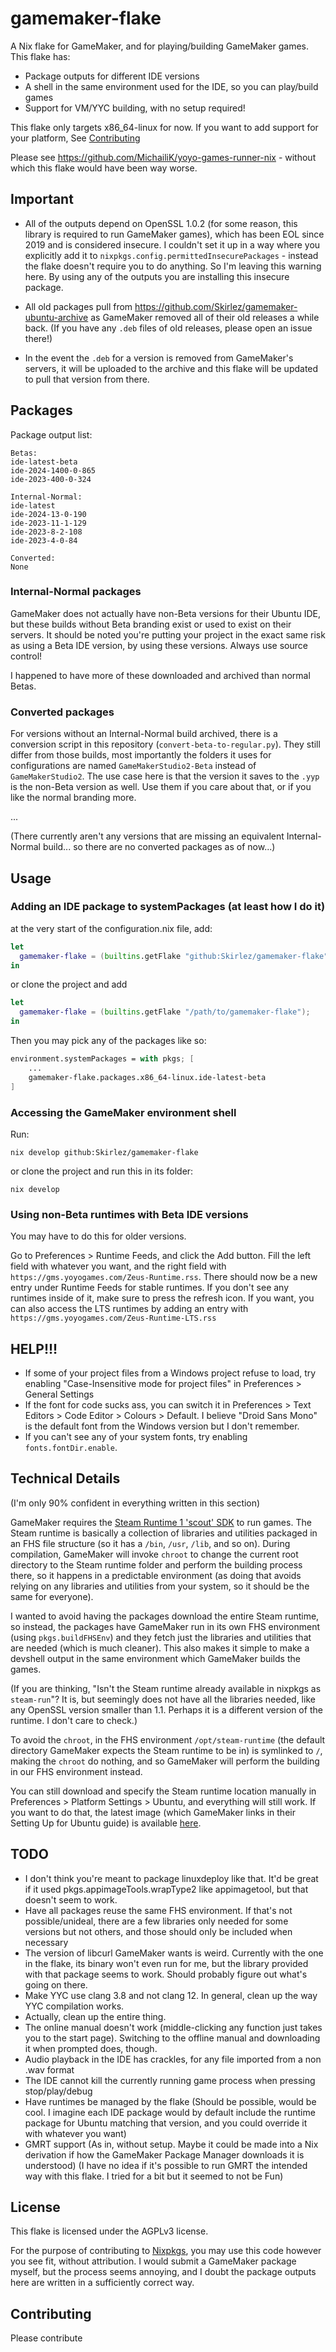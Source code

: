# gamemaker-flake
A Nix flake for GameMaker, and for playing/building GameMaker games.
This flake has:
- Package outputs for different IDE versions
- A shell in the same environment used for the IDE, so you can play/build games
- Support for VM/YYC building, with no setup required!

This flake only targets x86_64-linux for now. If you want to add support for your platform, See 
[Contributing](#contributing)

Please see https://github.com/MichailiK/yoyo-games-runner-nix - without which this flake would have been way worse.

## Important
- All of the outputs depend on OpenSSL 1.0.2 (for some reason, this library is required to run GameMaker games), which has been EOL since 2019 and is considered insecure.
I couldn't set it up in a way where you explicitly add it to `nixpkgs.config.permittedInsecurePackages` - instead the flake doesn't require you to do anything.
So I'm leaving this warning here. By using any of the outputs you are installing this insecure package.

- All old packages pull from https://github.com/Skirlez/gamemaker-ubuntu-archive as GameMaker removed all of their old releases a while back.
(If you have any `.deb` files of old releases, please open an issue there!)

- In the event the `.deb` for a version is removed from GameMaker's servers, it will be uploaded to the archive and this flake will be updated to pull that version from there.

## Packages
Package output list:
```
Betas:
ide-latest-beta
ide-2024-1400-0-865
ide-2023-400-0-324

Internal-Normal:
ide-latest
ide-2024-13-0-190
ide-2023-11-1-129
ide-2023-8-2-108
ide-2023-4-0-84

Converted:
None
```

### Internal-Normal packages
GameMaker does not actually have non-Beta versions for their Ubuntu IDE, but these builds without Beta branding exist or used to exist on their servers.
It should be noted you're putting your project in the exact same risk as using a Beta IDE version, by using these versions. Always use source control!

I happened to have more of these downloaded and archived than normal Betas.

### Converted packages
For versions without an Internal-Normal build archived, there is a conversion script in this repository (`convert-beta-to-regular.py`). They still differ from those builds,
most importantly the folders it uses for configurations are named `GameMakerStudio2-Beta` instead of `GameMakerStudio2`.
The use case here is that the version it saves to the `.yyp` is the non-Beta version as well. Use them if you care about that, or if you like the normal branding more.

...

(There currently aren't any versions that are missing an equivalent Internal-Normal build... so there are no converted packages as of now...)

## Usage
### Adding an IDE package to systemPackages (at least how I do it)
at the very start of the configuration.nix file, add:
```nix
let
  gamemaker-flake = (builtins.getFlake "github:Skirlez/gamemaker-flake");
in
```
or clone the project and add
```nix
let
  gamemaker-flake = (builtins.getFlake "/path/to/gamemaker-flake");
in
```
Then you may pick any of the packages like so:
```nix
environment.systemPackages = with pkgs; [
	...
	gamemaker-flake.packages.x86_64-linux.ide-latest-beta
]
```
### Accessing the GameMaker environment shell
Run:
```
nix develop github:Skirlez/gamemaker-flake
```
or clone the project and run this in its folder:
```
nix develop
```

### Using non-Beta runtimes with Beta IDE versions
You may have to do this for older versions.

Go to Preferences > Runtime Feeds, and click the Add button.
Fill the left field with whatever you want, and the right field with `https://gms.yoyogames.com/Zeus-Runtime.rss`.
There should now be a new entry under Runtime Feeds for stable runtimes. If you don't see any runtimes inside of it, make sure to press the refresh icon.
If you want, you can also access the LTS runtimes by adding an entry with `https://gms.yoyogames.com/Zeus-Runtime-LTS.rss`

## HELP!!!
- If some of your project files from a Windows project refuse to load, try enabling "Case-Insensitive mode for project files" in Preferences > General Settings
- If the font for code sucks ass, you can switch it in Preferences > Text Editors > Code Editor > Colours > Default. I believe "Droid Sans Mono" is the default font from the Windows version but I don't remember. 
- If you can't see any of your system fonts, try enabling `fonts.fontDir.enable`.

## Technical Details
(I'm only 90% confident in everything written in this section)

GameMaker requires the [Steam Runtime 1 'scout' SDK](https://gitlab.steamos.cloud/steamrt/scout/sdk) to run games. The Steam runtime is basically a collection of libraries and utilities packaged in an FHS file structure (so it has a `/bin`, `/usr`, `/lib`, and so on).
During compilation, GameMaker will invoke `chroot` to change the current root directory to the Steam runtime folder and perform the building process there, so it happens in a predictable environment (as doing that avoids relying on any libraries and utilities from your system, so it should be the same for everyone).

I wanted to avoid having the packages download the entire Steam runtime, so instead, the packages have GameMaker run in its own FHS environment (using `pkgs.buildFHSEnv`) and they fetch just the libraries and utilities that are needed (which is much cleaner). This also makes it simple to make a devshell output in the same environment which GameMaker builds the games.

(If you are thinking, "Isn't the Steam runtime already available in nixpkgs as `steam-run`"? It is, but seemingly does not have all the libraries needed, like any OpenSSL version smaller than 1.1. Perhaps it is a different version of the runtime. I don't care to check.)

To avoid the `chroot`, in the FHS environment `/opt/steam-runtime` (the default directory GameMaker expects the Steam runtime to be in) is symlinked to `/`, making the `chroot` do nothing, and so GameMaker will perform the building in our FHS environment instead.

You can still download and specify the Steam runtime location manually in Preferences > Platform Settings > Ubuntu, and everything will still work.
If you want to do that, the latest image (which GameMaker links in their Setting Up for Ubuntu guide) is available [here](https://repo.steampowered.com/steamrt-images-scout/snapshots/latest-steam-client-general-availability/com.valvesoftware.SteamRuntime.Sdk-amd64,i386-scout-sysroot.tar.gz).

## TODO
- I don't think you're meant to package linuxdeploy like that. It'd be great if it used pkgs.appimageTools.wrapType2 like appimagetool, but that doesn't seem to work.
- Have all packages reuse the same FHS environment. If that's not possible/unideal, there are a few libraries only needed for some versions but not others, and those should only be included when necessary
- The version of libcurl GameMaker wants is weird. Currently with the one in the flake, its binary won't even run for me, but the library provided with that package seems to work. Should probably figure out what's going on there.
- Make YYC use clang 3.8 and not clang 12. In general, clean up the way YYC compilation works.
- Actually, clean up the entire thing.
- The online manual doesn't work (middle-clicking any function just takes you to the start page). Switching to the offline manual and downloading it when prompted does, though.
- Audio playback in the IDE has crackles, for any file imported from a non .wav format
- The IDE cannot kill the currently running game process when pressing stop/play/debug
- Have runtimes be managed by the flake
(Should be possible, would be cool. I imagine each IDE package would by default include the runtime package for Ubuntu matching that version, and you could override it with whatever you want)
- GMRT support (As in, without setup. Maybe it could be made into a Nix derivation if how the GameMaker Package Manager downloads it is understood) (I have no idea if it's possible to run GMRT the intended way with this flake. I tried for a bit but it seemed to not be Fun)


## License
This flake is licensed under the AGPLv3 license.

For the purpose of contributing to [Nixpkgs](https://github.com/NixOS/nixpkgs), you may use this code however you see fit, without attribution.
I would submit a GameMaker package myself, but the process seems annoying, and I doubt the package outputs here are written in a sufficiently correct way.

## Contributing
Please contribute